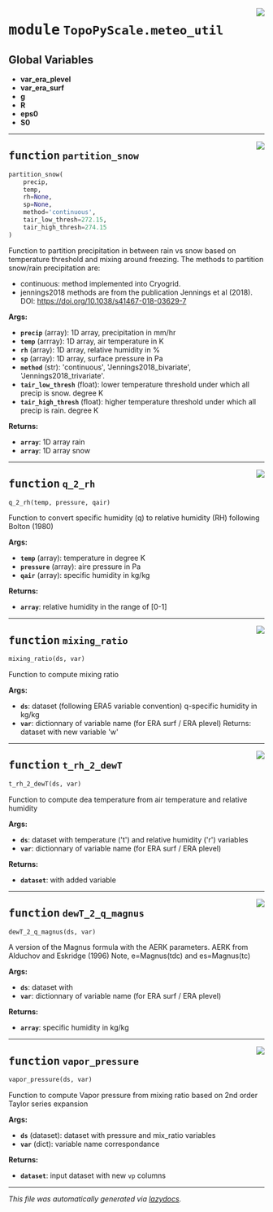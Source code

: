 <!-- markdownlint-disable -->

<a href="../docs/TopoPyScale/meteo_util#L0"><img align="right" style="float:right;" src="https://img.shields.io/badge/-source-cccccc?style=flat-square"></a>

# <kbd>module</kbd> `TopoPyScale.meteo_util`




**Global Variables**
---------------
- **var_era_plevel**
- **var_era_surf**
- **g**
- **R**
- **eps0**
- **S0**

---

<a href="../docs/TopoPyScale/meteo_util/partition_snow#L33"><img align="right" style="float:right;" src="https://img.shields.io/badge/-source-cccccc?style=flat-square"></a>

## <kbd>function</kbd> `partition_snow`

```python
partition_snow(
    precip,
    temp,
    rh=None,
    sp=None,
    method='continuous',
    tair_low_thresh=272.15,
    tair_high_thresh=274.15
)
```

Function to partition precipitation in between rain vs snow based on temperature threshold and mixing around freezing. The methods to partition snow/rain precipitation are: 
- continuous: method implemented into Cryogrid. 
- jennings2018 methods are from the publication Jennings et al (2018). DOI: https://doi.org/10.1038/s41467-018-03629-7 



**Args:**
 
 - <b>`precip`</b> (array):  1D array, precipitation in mm/hr 
 - <b>`temp`</b> (arrray):  1D array, air temperature in K 
 - <b>`rh`</b> (array):  1D array, relative humidity in % 
 - <b>`sp`</b> (array):  1D array, surface pressure in Pa 
 - <b>`method`</b> (str):  'continuous', 'Jennings2018_bivariate', 'Jennings2018_trivariate'. 
 - <b>`tair_low_thresh`</b> (float):  lower temperature threshold under which all precip is snow. degree K 
 - <b>`tair_high_thresh`</b> (float):  higher temperature threshold under which all precip is rain. degree K 



**Returns:**
 
 - <b>`array`</b>:  1D array rain 
 - <b>`array`</b>:  1D array snow 


---

<a href="../docs/TopoPyScale/meteo_util/q_2_rh#L96"><img align="right" style="float:right;" src="https://img.shields.io/badge/-source-cccccc?style=flat-square"></a>

## <kbd>function</kbd> `q_2_rh`

```python
q_2_rh(temp, pressure, qair)
```

Function to convert specific humidity (q) to relative humidity (RH) following Bolton (1980) 



**Args:**
 
 - <b>`temp`</b> (array):  temperature in degree K 
 - <b>`pressure`</b> (array):  aire pressure in Pa 
 - <b>`qair`</b> (array):  specific humidity in kg/kg 

**Returns:**
 
 - <b>`array`</b>:  relative humidity in the range of [0-1] 


---

<a href="../docs/TopoPyScale/meteo_util/mixing_ratio#L117"><img align="right" style="float:right;" src="https://img.shields.io/badge/-source-cccccc?style=flat-square"></a>

## <kbd>function</kbd> `mixing_ratio`

```python
mixing_ratio(ds, var)
```

Function to compute mixing ratio 



**Args:**
 
 - <b>`ds`</b>:  dataset (following ERA5 variable convention) q-specific humidity in kg/kg 
 - <b>`var`</b>:  dictionnary of variable name (for ERA surf / ERA plevel) Returns: dataset with new variable 'w' 


---

<a href="../docs/TopoPyScale/meteo_util/t_rh_2_dewT#L130"><img align="right" style="float:right;" src="https://img.shields.io/badge/-source-cccccc?style=flat-square"></a>

## <kbd>function</kbd> `t_rh_2_dewT`

```python
t_rh_2_dewT(ds, var)
```

Function to compute dea temperature from air temperature and relative humidity 



**Args:**
 
 - <b>`ds`</b>:  dataset with temperature ('t') and relative humidity ('r') variables 
 - <b>`var`</b>:  dictionnary of variable name (for ERA surf / ERA plevel) 

**Returns:**
 
 - <b>`dataset`</b>:  with added variable 


---

<a href="../docs/TopoPyScale/meteo_util/dewT_2_q_magnus#L144"><img align="right" style="float:right;" src="https://img.shields.io/badge/-source-cccccc?style=flat-square"></a>

## <kbd>function</kbd> `dewT_2_q_magnus`

```python
dewT_2_q_magnus(ds, var)
```

A version of the Magnus formula with the AERK parameters. AERK from Alduchov and Eskridge (1996) Note, e=Magnus(tdc) and es=Magnus(tc) 



**Args:**
 
 - <b>`ds`</b>:  dataset with 
 - <b>`var`</b>:  dictionnary of variable name (for ERA surf / ERA plevel) 

**Returns:**
 
 - <b>`array`</b>:  specific humidity in kg/kg 


---

<a href="../docs/TopoPyScale/meteo_util/vapor_pressure#L161"><img align="right" style="float:right;" src="https://img.shields.io/badge/-source-cccccc?style=flat-square"></a>

## <kbd>function</kbd> `vapor_pressure`

```python
vapor_pressure(ds, var)
```

Function to compute Vapor pressure from mixing ratio based on 2nd order Taylor series expansion 



**Args:**
 
 - <b>`ds`</b> (dataset):  dataset with pressure and mix_ratio variables 
 - <b>`var`</b> (dict):  variable name correspondance  

**Returns:**
 
 - <b>`dataset`</b>:  input dataset with new `vp` columns 




---

_This file was automatically generated via [lazydocs](https://github.com/ml-tooling/lazydocs)._
